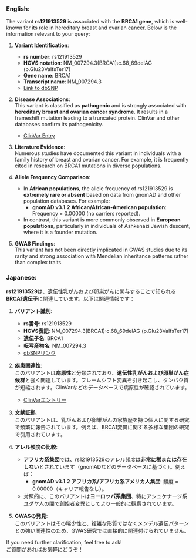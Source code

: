 ### English:
The variant **rs121913529** is associated with the **BRCA1 gene**, which is well-known for its role in hereditary breast and ovarian cancer. Below is the information relevant to your query:

1. **Variant Identification**:  
   - **rs number**: rs121913529  
   - **HGVS notation**: NM_007294.3(BRCA1):c.68_69delAG (p.Glu23ValfsTer17)  
   - **Gene name**: BRCA1  
   - **Transcript name**: NM_007294.3  
   - [Link to dbSNP](https://www.ncbi.nlm.nih.gov/snp/rs121913529)  

2. **Disease Associations**:  
   This variant is classified as **pathogenic** and is strongly associated with **hereditary breast and ovarian cancer syndrome**. It results in a frameshift mutation leading to a truncated protein. ClinVar and other databases confirm its pathogenicity.  
   - [ClinVar Entry](https://www.ncbi.nlm.nih.gov/clinvar/variation/17661/)  

3. **Literature Evidence**:  
   Numerous studies have documented this variant in individuals with a family history of breast and ovarian cancer. For example, it is frequently cited in research on BRCA1 mutations in diverse populations.  

4. **Allele Frequency Comparison**:  
   - In **African populations**, the allele frequency of rs121913529 is **extremely rare or absent** based on data from gnomAD and other population databases. For example:  
     - **gnomAD v3.1.2 African/African-American population**: Frequency = 0.00000 (no carriers reported).  
   - In contrast, this variant is more commonly observed in **European populations**, particularly in individuals of Ashkenazi Jewish descent, where it is a founder mutation.  

5. **GWAS Findings**:  
   This variant has not been directly implicated in GWAS studies due to its rarity and strong association with Mendelian inheritance patterns rather than complex traits.

### Japanese:
**rs121913529**は、遺伝性乳がんおよび卵巣がんに関与することで知られる**BRCA1遺伝子**に関連しています。以下は関連情報です：

1. **バリアント識別**:  
   - **rs番号**: rs121913529  
   - **HGVS表記**: NM_007294.3(BRCA1):c.68_69delAG (p.Glu23ValfsTer17)  
   - **遺伝子名**: BRCA1  
   - **転写産物名**: NM_007294.3  
   - [dbSNPリンク](https://www.ncbi.nlm.nih.gov/snp/rs121913529)  

2. **疾患関連性**:  
   このバリアントは**病原性**と分類されており、**遺伝性乳がんおよび卵巣がん症候群**と強く関連しています。フレームシフト変異を引き起こし、タンパク質が短縮されます。ClinVarなどのデータベースで病原性が確認されています。  
   - [ClinVarエントリー](https://www.ncbi.nlm.nih.gov/clinvar/variation/17661/)  

3. **文献証拠**:  
   このバリアントは、乳がんおよび卵巣がんの家族歴を持つ個人に関する研究で頻繁に報告されています。例えば、BRCA1変異に関する多様な集団の研究で引用されています。  

4. **アレル頻度の比較**:  
   - **アフリカ系集団**では、rs121913529のアレル頻度は**非常に稀または存在しない**とされています（gnomADなどのデータベースに基づく）。例えば：  
     - **gnomAD v3.1.2 アフリカ系/アフリカ系アメリカ人集団**: 頻度 = 0.00000（キャリア報告なし）。  
   - 対照的に、このバリアントは**ヨーロッパ系集団**、特にアシュケナージ系ユダヤ人の間で創始者変異としてより一般的に観察されています。  

5. **GWASの発見**:  
   このバリアントはその稀少性と、複雑な形質ではなくメンデル遺伝パターンとの強い関連性のため、GWAS研究では直接的に関連付けられていません。

If you need further clarification, feel free to ask!  
ご質問があればお気軽にどうぞ！